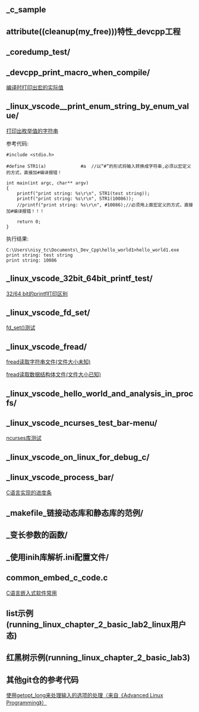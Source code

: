 
## _c_sample


## __attribute__((cleanup(my_free)))特性_devcpp工程
## _coredump_test/
## _devcpp_print_macro_when_compile/

[编译时打印出宏的实际值](_devcpp_print_macro_when_compile/main.c)

## _linux_vscode__print_enum_string_by_enum_value/

[打印出枚举值的字符串](_linux_vscode__print_enum_string_by_enum_value/_print_enum_string_by_enum_value.c)

参考代码:
```
#include <stdio.h>

#define STR1(a)             #a	//以“#”的形式将输入转换成字符串,必须以宏定义的方式，直接加#编译报错！

int main(int argc, char** argv)
{
    printf("print string: %s\r\n", STR1(test string));
    printf("print string: %s\r\n", STR1(10086));
    //printf("print string: %s\r\n", #10086);//必须用上面宏定义的方式，直接加#编译报错！！！
    
    return 0;
}
```
执行结果:
```
C:\Users\nisy_tc\Documents\_Dev_Cpp\hello_world1>hello_world1.exe
print string: test string
print string: 10086
```



## _linux_vscode_32bit_64bit_printf_test/

[32/64 bit的printf打印区别](_linux_vscode_32bit_64bit_printf_test/printf.c)

## _linux_vscode_fd_set/

 [fd_set()测试](_linux_vscode_fd_set/main.c) 

## _linux_vscode_fread/

[fread读取字符串文件(文件大小未知)](_linux_vscode_fread/fread_read_test1.c)

[fread读取数据结构体文件(文件大小已知)](_linux_vscode_fread/fread_read_test2.c)

## _linux_vscode_hello_world_and_analysis_in_procfs/
## _linux_vscode_ncurses_test_bar-menu/

[ncurses库测试](_linux_vscode_ncurses_test_bar-menu/bar-menu.c)

## _linux_vscode_on_linux_for_debug_c/
## _linux_vscode_process_bar/

[C语言实现的进度条](_linux_vscode_process_bar/process_bar.c)

## _makefile_链接动态库和静态库的范例/
## _变长参数的函数/
## _使用inih库解析.ini配置文件/
## common_embed_c_code.c

[C语言嵌入式软件常用](embed_c_code.c)

## list示例(running_linux_chapter_2_basic_lab2_linux用户态)
## 红黑树示例(running_linux_chapter_2_basic_lab3)

## 其他git仓的参考代码

[使用getopt_long来处理输入的选项的处理（来自《Advanced Linux Programming》）](https://github.com/yuzhidi/AdvancedLinuxProgramming/blob/master/chapter-2/getopt_long.c)